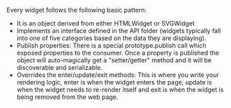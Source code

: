 













Every widget follows the following basic pattern:
* It is an object derived from either HTMLWidget or SVGWidget
* Implements an interface defined in the API folder (widgets typically fall into one of five categories based on the data they are displaying).
* Publish properties:  There is a special prototype.publish call which exposed properties to the consumer.  Once a property is published the object will auto-magically get a "setter/getter" method and it will be discoverable and serializable.
* Overrides the enter/update/exit methods:  This is where you write your rendering logic, enter is when the widget enters the page, update is when the widget needs to re-render itself and exit is when the widget is being removed from the web page.